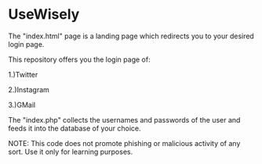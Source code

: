 # UseWisely
The "index.html" page is a landing page which redirects you to your desired login page.

This repository offers you the login page of:

1.)Twitter

2.)Instagram

3.)GMail

The "index.php" collects the usernames and passwords of the user and feeds it into the database of your choice.

NOTE: This code does not promote phishing or malicious activity of any sort. Use it only for learning purposes.
